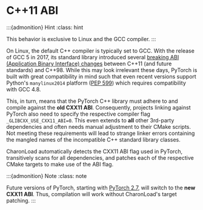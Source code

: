 # C++11 ABI

:::{admonition} Hint
:class: hint

This behavior is exclusive to Linux and the GCC compiler.
:::

On Linux, the default C++ compiler is typically set to GCC. With the release of GCC 5 in 2017, its standard library introduced several [breaking ABI (Application Binary Interface) changes](https://gcc.gnu.org/wiki/Cxx11AbiCompatibility) between C++11 (and future standards) and C++98. While this may look irrelevant these days, PyTorch is built with great compatibility in mind such that even recent versions support Python's `manylinux2014` platform ([PEP 599](https://peps.python.org/pep-0599/)) which requires compatibility with GCC 4.8.

This, in turn, means that the PyTorch C++ library must adhere to and compile against the **old CXX11 ABI**. Consequently, projects linking against PyTorch also need to specify the respective compiler flag `_GLIBCXX_USE_CXX11_ABI=0`. This even extends to **all** other 3rd-party dependencies and often needs manual adjustment to their CMake scripts. Not meeting these requirements will lead to strange linker errors containing the mangled names of the incompatible C++ standard library classes. 

CharonLoad automatically detects the CXX11 ABI flag used in PyTorch, transitively scans for all dependencies, and patches each of the respective CMake targets to make use of the ABI flag.


:::{admonition} Note
:class: note

Future versions of PyTorch, starting with [PyTorch 2.7](https://github.com/pytorch/pytorch/issues/149044), will switch to the **new CXX11 ABI**. Thus, compilation will work without CharonLoad's target patching.
:::
